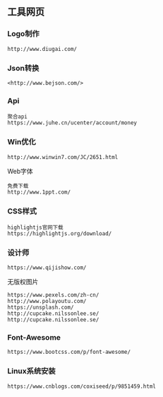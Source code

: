## 工具网页

### Logo制作

```
http://www.diugai.com/
```

### Json转换

```
<http://www.bejson.com/>
```

### Api

```
聚合api	
https://www.juhe.cn/ucenter/account/money
```

### Win优化

```
http://www.winwin7.com/JC/2651.html
```

Web字体

```
免费下载
http://www.1ppt.com/

```

### CSS样式

```
highlightjs官网下载
https://highlightjs.org/download/
```

### 设计师

```
https://www.qijishow.com/
```

无版权图片

```
https://www.pexels.com/zh-cn/
http://www.polayoutu.com/
https://unsplash.com/
http://cupcake.nilssonlee.se/
http://cupcake.nilssonlee.se/
```

### Font-Awesome

```
https://www.bootcss.com/p/font-awesome/
```

### Linux系统安装

```
https://www.cnblogs.com/coxiseed/p/9851459.html
```

